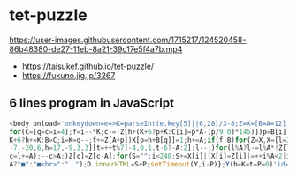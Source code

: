 # tet-puzzle

https://user-images.githubusercontent.com/1715217/124520458-86b48380-de27-11eb-8a21-39c17e5f4a7b.mp4

- https://taisukef.github.io/tet-puzzle/
- https://fukuno.jig.jp/3267

## 6 lines program in JavaScript

```js
<body onload='onkeydown=e=>K=parseInt(e.key[5]||6,28)/3-8;Z=X=[B=A=12];Y=_=>{
for(C=[q=c=i=4];f=i--*K;c-=!Z[h+(K+6?p+K:C[i]=p*A-(p/9|0)*145)])p=B[i];for(c?0:
K+6?h+=K:B=C;i=K=q--;f+=Z[A+p])X[p=h+B[q]]=1;h+=A;if(f|B)for(Z=X,X=[l=228],B=[[
-7,-20,6,h=17,-9,3,3][t=++t%7]-4,0,1,t-6?-A:2];l--;)for(l%A?l-=l%A*!Z[l]:(P++,
c=l+=A);--c>A;)Z[c]=Z[c-A];for(S="";i<240;S+=X[i]|(X[i]=Z[i]|=++i%A<2|i>228)?i%
A?"■":"■<br>":"　");D.innerHTML=S+P;setTimeout(Y,i-P)};Y(h=K=t=P=0)'id=D>
```



